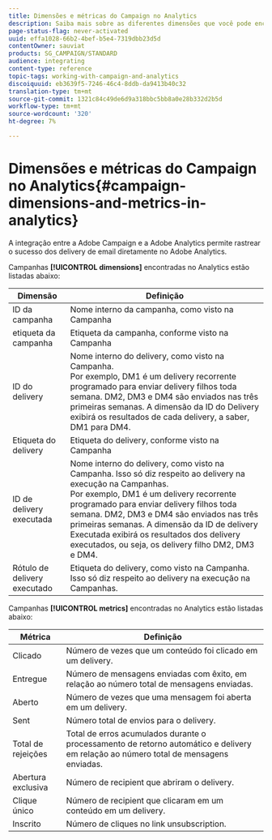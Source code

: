 ```yaml
---
title: Dimensões e métricas do Campaign no Analytics
description: Saiba mais sobre as diferentes dimensões que você pode encontrar no Adobe Analytics para o start que rastreia seus delivery de email da Adobe Campaign.
page-status-flag: never-activated
uuid: effa1028-66b2-4bef-b5e4-7319dbb23d5d
contentOwner: sauviat
products: SG_CAMPAIGN/STANDARD
audience: integrating
content-type: reference
topic-tags: working-with-campaign-and-analytics
discoiquuid: eb3639f5-7246-46c4-8ddb-da9413b40c32
translation-type: tm+mt
source-git-commit: 1321c84c49de6d9a318bbc5bb8a0e28b332d2b5d
workflow-type: tm+mt
source-wordcount: '320'
ht-degree: 7%

---
```



# Dimensões e métricas do Campaign no Analytics{#campaign-dimensions-and-metrics-in-analytics}

A integração entre a Adobe Campaign e a Adobe Analytics permite rastrear o sucesso dos delivery de email diretamente no Adobe Analytics.

Campanhas **[!UICONTROL dimensions]** encontradas no Analytics estão listadas abaixo:

<table> 
 <thead> 
  <tr> 
   <th> Dimensão<br /> </th> 
   <th> Definição<br /> </th> 
  </tr> 
 </thead> 
 <tbody> 
  <tr> 
   <td> ID da campanha<br /> </td> 
   <td> Nome interno da campanha, como visto na Campanha<br /> </td> 
  </tr> 
  <tr> 
   <td> etiqueta da campanha<br /> </td> 
   <td> Etiqueta da campanha, conforme visto na Campanha<br /> </td> 
  </tr> 
  <tr> 
   <td> ID do delivery<br /> </td> 
   <td> Nome interno do delivery, como visto na Campanha.<br /> Por exemplo, DM1 é um delivery recorrente programado para enviar delivery filhos toda semana. DM2, DM3 e DM4 são enviados nas três primeiras semanas. A dimensão da ID do Delivery exibirá os resultados de cada delivery, a saber, DM1 para DM4. <br /> </td> 
  </tr> 
  <tr> 
   <td> Etiqueta do delivery<br /> </td> 
   <td> Etiqueta do delivery, conforme visto na Campanha<br /> </td> 
  </tr> 
  <tr> 
   <td> ID de delivery executada<br /> </td> 
   <td> Nome interno do delivery, como visto na Campanha. Isso só diz respeito ao delivery na execução na Campanhas.<br /> Por exemplo, DM1 é um delivery recorrente programado para enviar delivery filhos toda semana. DM2, DM3 e DM4 são enviados nas três primeiras semanas. A dimensão da ID de delivery Executada exibirá os resultados dos delivery executados, ou seja, os delivery filho DM2, DM3 e DM4. <br /> </td> 
  </tr> 
  <tr> 
   <td> Rótulo de delivery executado<br /> </td> 
   <td> Etiqueta do delivery, como visto na Campanha. Isso só diz respeito ao delivery na execução na Campanhas.<br /> </td> 
  </tr> 
 </tbody> 
</table>

Campanhas **[!UICONTROL metrics]** encontradas no Analytics estão listadas abaixo:

<table> 
 <thead> 
  <tr> 
   <th> Métrica<br /> </th> 
   <th> Definição<br /> </th> 
  </tr> 
 </thead> 
 <tbody> 
  <tr> 
   <td> Clicado<br /> </td> 
   <td> Número de vezes que um conteúdo foi clicado em um delivery.<br /> </td> 
  </tr> 
  <tr> 
   <td> Entregue<br /> </td> 
   <td> Número de mensagens enviadas com êxito, em relação ao número total de mensagens enviadas.<br /> </td> 
  </tr> 
  <tr> 
   <td> Aberto<br /> </td> 
   <td> Número de vezes que uma mensagem foi aberta em um delivery.<br /> </td> 
  </tr> 
  <tr> 
   <td> Sent<br /> </td> 
   <td> Número total de envios para o delivery.<br /> </td> 
  </tr> 
  <tr> 
   <td> Total de rejeições<br /> </td> 
   <td> Total de erros acumulados durante o processamento de retorno automático e delivery em relação ao número total de mensagens enviadas.<br /> </td> 
  </tr> 
  <tr> 
   <td> Abertura exclusiva<br /> </td> 
   <td> Número de recipient que abriram o delivery.<br /> </td> 
  </tr> 
  <tr> 
   <td> Clique único<br /> </td> 
   <td> Número de recipient que clicaram em um conteúdo em um delivery.<br /> </td> 
  </tr> 
  <tr> 
   <td> Inscrito<br /> </td> 
   <td> Número de cliques no link unsubscription.<br /> </td> 
  </tr> 
 </tbody> 
</table>

